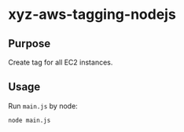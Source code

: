 # xyz-aws-tagging-nodejs

## Purpose
Create tag for all EC2 instances.

## Usage
Run ```main.js``` by node:
```
node main.js
```

